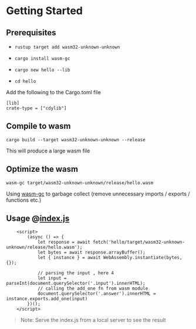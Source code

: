 # Getting Started

## Prerequisites

- `rustup target add wasm32-unknown-unknown`

- `cargo install wasm-gc`

- `cargo new hello --lib`

- `cd hello`

Add the following to the Cargo.toml file

```
[lib]
crate-type = ["cdylib"]
```

## Compile to wasm

`cargo build --target wasm32-unknown-unknown --release`

This will produce a large wasm file

## Optimize the wasm

`wasm-gc target/wasm32-unknown-unknown/release/hello.wasm`

Using [wasm-gc](https://lib.rs/crates/wasm-gc) to garbage collect (remove unnecessary imports / exports / functions etc.)

## Usage @[index.js](./index.html)

```
	<script>
		(async () => {
			let response = await fetch('hello/target/wasm32-unknown-unknown/release/hello.wasm');
			let bytes = await response.arrayBuffer();
			let { instance } = await WebAssembly.instantiate(bytes, {});

			// parsing the input , here 4
			let input = parseInt(document.querySelector('.input').innerHTML);
			// calling the add_one fn from wasm module
			document.querySelector('.answer').innerHTML = instance.exports.add_one(input)
		})();
	</script>
```

> Note: Serve the index.js from a local server to see the result
